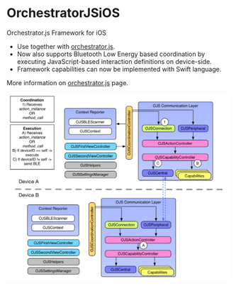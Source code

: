 OrchestratorJSiOS
=================

Orchestrator.js Framework for iOS

- Use together with [orchestrator.js](http://orchestratorjs.org).
- Now also supports Bluetooth Low Energy based coordination by executing JavaScript-based interaction definitions on device-side.
- Framework capabilities can now be implemented with Swift language.


More information on [orchestrator.js](http://orchestratorjs.org) page.


![alt tag](https://raw.githubusercontent.com/nikkis/OrchestratorJSiOS/master/docs/classDiagram.png)
